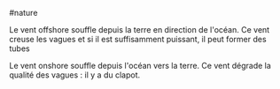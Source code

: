#nature 

Le vent offshore souffle depuis la terre en direction de l'océan. Ce vent creuse les vagues et si il est suffisamment puissant, il peut former des tubes

Le vent onshore souffle depuis l'océan vers la terre. Ce vent dégrade la qualité des vagues : il y a du clapot.